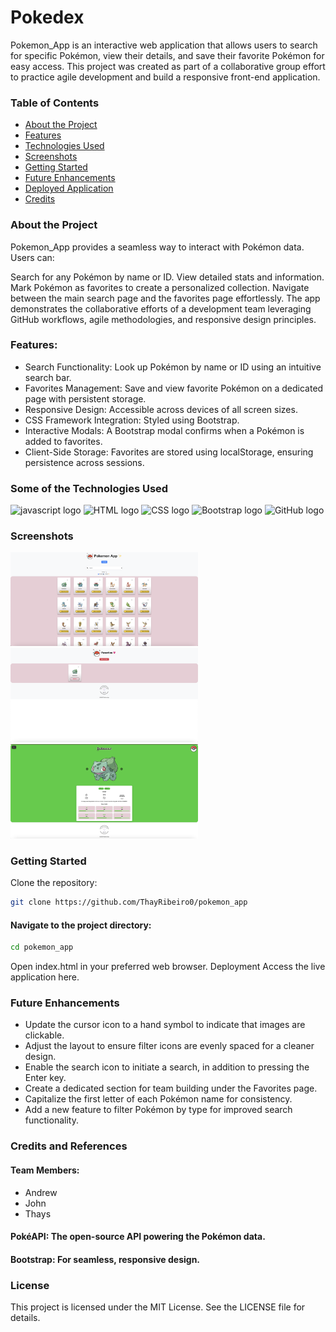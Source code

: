 # Pokedex

Pokemon_App is an interactive web application that allows users to search for specific Pokémon, view their details, and save their favorite Pokémon for easy access. This project was created as part of a collaborative group effort to practice agile development and build a responsive front-end application.

### Table of Contents

- [About the Project](#about-the-project)
- [Features](#features)
- [Technologies Used](#technologies-used)
- [Screenshots](#screenshots)
- [Getting Started](#getting-started)
- [Future Enhancements](#future-enhancements)
- [Deployed Application](#deployed-application)
- [Credits](#credits)

### About the Project

Pokemon_App provides a seamless way to interact with Pokémon data. Users can:

Search for any Pokémon by name or ID.
View detailed stats and information.
Mark Pokémon as favorites to create a personalized collection.
Navigate between the main search page and the favorites page effortlessly.
The app demonstrates the collaborative efforts of a development team leveraging GitHub workflows, agile methodologies, and responsive design principles.

### Features:

- Search Functionality: Look up Pokémon by name or ID using an intuitive search bar.
- Favorites Management: Save and view favorite Pokémon on a dedicated page with persistent storage.
- Responsive Design: Accessible across devices of all screen sizes.
- CSS Framework Integration: Styled using Bootstrap.
- Interactive Modals: A Bootstrap modal confirms when a Pokémon is added to favorites.
- Client-Side Storage: Favorites are stored using localStorage, ensuring persistence across sessions.

### Some of the Technologies Used

<div align="left">
    <img src="https://cdn.jsdelivr.net/gh/devicons/devicon/icons/javascript/javascript-original.svg" height="40" alt="javascript logo"  />
    <img src="https://cdn.jsdelivr.net/gh/devicons/devicon/icons/html5/html5-original.svg" height="40" alt="HTML logo" />
    <img src="https://cdn.jsdelivr.net/gh/devicons/devicon/icons/css3/css3-original.svg" height="40" alt="CSS logo" />
    <img src="https://cdn.jsdelivr.net/gh/devicons/devicon/icons/bootstrap/bootstrap-original.svg" height="40" alt="Bootstrap logo" />
    <img src="https://cdn.jsdelivr.net/gh/devicons/devicon/icons/github/github-original.svg" height="40" alt="GitHub logo" />
</div>

### Screenshots

<img src="./assets/screenshots/Homepage.png" alt="Homepage" width="300"/> <img src="./assets/screenshots/Favorites.png" alt="Favorites Page" width="300"/> <img src="./assets/screenshots/Detail.png" alt="Pokémon Details Modal" width="300"/> 

### Getting Started

Clone the repository:

```bash
git clone https://github.com/ThayRibeiro0/pokemon_app
```

#### Navigate to the project directory:

```bash
cd pokemon_app
```

Open index.html in your preferred web browser.
Deployment
Access the live application here.

### Future Enhancements

- Update the cursor icon to a hand symbol to indicate that images are clickable.
- Adjust the layout to ensure filter icons are evenly spaced for a cleaner design.
- Enable the search icon to initiate a search, in addition to pressing the Enter key.
- Create a dedicated section for team building under the Favorites page.
- Capitalize the first letter of each Pokémon name for consistency.
- Add a new feature to filter Pokémon by type for improved search functionality. 

### Credits and References

#### Team Members:

- Andrew
- John
- Thays

#### PokéAPI: The open-source API powering the Pokémon data.

#### Bootstrap: For seamless, responsive design.

### License

This project is licensed under the MIT License. See the LICENSE file for details.
